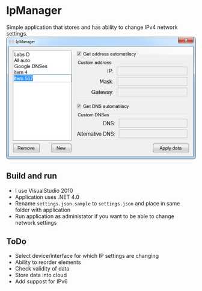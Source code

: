 # IpManager

Simple application that stores and has ability to change IPv4 network settings.
![Application screen](https://github.com/bumbu/IpManager/blob/master/images/screen.png?raw=true)

## Build and run

* I use VisualStudio 2010
* Application uses .NET 4.0
* Rename `settings.json.sample` to `settings.json` and place in same folder with application
* Run application as administator if you want to be able to change network settings

## ToDo

* Select device/interface for which IP settings are changing
* Ability to reorder elements
* Check validity of data
* Store data into cloud
* Add suppost for IPv6
